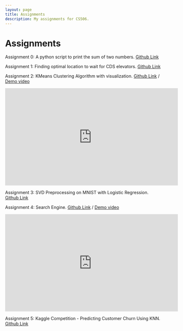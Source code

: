 ```yaml
---
layout: page
title: Assignments
description: My assignments for CS506.
---
```


# Assignments

Assignment 0: A python script to print the sum of two numbers.
[Github Link](https://github.com/michaelliruoxi/mlrx-assignment-0.git)

Assignment 1: Finding optimal location to wait for CDS elevators.
[Github Link](https://github.com/michaelliruoxi/mlrx-assignment-1.git)

Assignment 2: KMeans Clustering Algorithm with visualization.
[Github Link](https://github.com/michaelliruoxi/mlrx-assignment-2.git) / [Demo video](https://youtu.be/Ep7_OohfwFw)

<iframe 
    width="560" 
    height="315" 
    src="https://www.youtube.com/embed/Ep7_OohfwFw" 
    frameborder="0" 
    allow="accelerometer; autoplay; clipboard-write; encrypted-media; gyroscope; picture-in-picture" 
    allowfullscreen>
</iframe>

Assignment 3: SVD Preprocessing on MNIST with Logistic Regression.
[Github Link](https://github.com/michaelliruoxi/mlrx-assignment-3.git)

Assignment 4: Search Engine.
[Github Link](https://github.com/michaelliruoxi/mlrx-assignment-4.git) / [Demo video](https://www.youtube.com/watch?v=wUh6HIWKBTc)

<iframe 
    width="560" 
    height="315" 
    src="https://www.youtube.com/embed/wUh6HIWKBTc" 
    frameborder="0" 
    allow="accelerometer; autoplay; clipboard-write; encrypted-media; gyroscope; picture-in-picture" 
    allowfullscreen>
</iframe>

Assignment 5: Kaggle Competition - Predicting Customer Churn Using KNN.
[Github Link](https://github.com/michaelliruoxi/mlrx-assignment-5.git)



